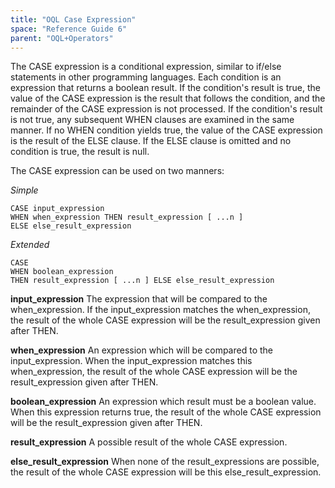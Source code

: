 ```yaml
---
title: "OQL Case Expression"
space: "Reference Guide 6"
parent: "OQL+Operators"
---
```



The CASE expression is a conditional expression, similar to if/else statements in other programming languages. Each condition is an expression that returns a boolean result. If the condition's result is true, the value of the CASE expression is the result that follows the condition, and the remainder of the CASE expression is not processed. If the condition's result is not true, any subsequent WHEN clauses are examined in the same manner. If no WHEN condition yields true, the value of the CASE expression is the result of the ELSE clause. If the ELSE clause is omitted and no condition is true, the result is null.

The CASE expression can be used on two manners:

_Simple_

```
CASE input_expression
WHEN when_expression THEN result_expression [ ...n ]
ELSE else_result_expression
```

_Extended_

```
CASE
WHEN boolean_expression 
THEN result_expression [ ...n ] ELSE else_result_expression
```

**input_expression**
The expression that will be compared to the when_expression. If the input_expression matches the when_expression, the result of the whole CASE expression will be the result_expression given after THEN.

**when_expression**
An expression which will be compared to the input_expression. When the input_expression matches this when_expression, the result of the whole CASE expression will be the result_expression given after THEN.

**boolean_expression**
An expression which result must be a boolean value. When this expression returns true, the result of the whole CASE expression will be the result_expression given after THEN.

**result_expression**
A possible result of the whole CASE expression.

**else_result_expression**
When none of the result_expressions are possible, the result of the whole CASE expression will be this else_result_expression.

